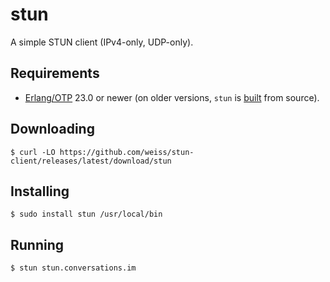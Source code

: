 # stun

A simple STUN client (IPv4-only, UDP-only).

## Requirements

- [Erlang/OTP][erlang] 23.0 or newer (on older versions, `stun` is
  [built][source] from source).

## Downloading

    $ curl -LO https://github.com/weiss/stun-client/releases/latest/download/stun

## Installing

    $ sudo install stun /usr/local/bin

## Running

    $ stun stun.conversations.im

[source]: INSTALL.md
[erlang]: https://erlang.org
[rebar3]: https://rebar3.org
